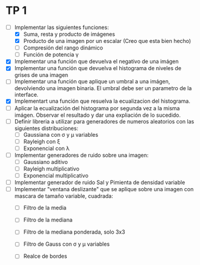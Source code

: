 # TP 1
- [ ] Implementar las siguientes funciones:
	- [x] Suma, resta y producto de imágenes
	- [x] Producto de una imagen por un escalar (Creo que esta bien hecho)
	- [ ] Compresión del rango dinámico
	- [ ] Función de potencia γ
- [x] Implementar una función que devuelva el negativo de una imágen
- [x] Implementar una función que devuelva el histograma de niveles de grises de una imagen
- [ ] Implementar una función que aplique un umbral a una imágen, devolviendo una imagen binaria. El umbral debe ser un parametro de la interface.
- [x] Implementart una función que resuelva la ecualizacion del histograma.
- [ ] Aplicar la ecualización del histograma por segunda vez a la misma imágen. Observar el resultado y dar una expliación de lo sucedido.
- [ ] Definir libreria a utilizar para generadores de numeros aleatorios con las siguientes distribuciones:
	- [ ] Gaussiana con σ y μ variables
	- [ ] Rayleigh con ξ
	- [ ] Exponencial con λ
- [ ] Implementar generadores de ruido sobre una imagen:
	- [ ] Gaussiano aditivo
	- [ ] Rayleigh multiplicativo
	- [ ] Exponencial multiplicativo
- [ ] Implementar generador de ruido Sal y Pimienta de densidad variable
- [ ] Implementar "ventana deslizante" que se aplique sobre una imagen con mascara de tamaño variable, cuadrada:
	- [ ] Filtro de la media
	- [ ] Filtro de la mediana
	- [ ] Filtro de la mediana ponderada, solo 3x3
	- [ ] Filtro de Gauss con σ y μ variables
	- [ ] Realce de bordes
	

